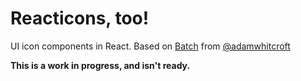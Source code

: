 # Reacticons, too!

UI icon components in React. Based on [Batch](http://adamwhitcroft.com/batch/) from [@adamwhitcroft](https://twitter.com/adamwhitcroft)

__This is a work in progress, and isn't ready.__

